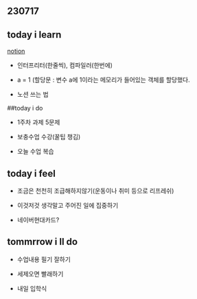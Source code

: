 ## 230717

## today i learn
[notion](https://glib-glitter-8ce.notion.site/SSAFY-Day-9-Python-1-2c3dba4d3f9b4e65ad3fafe2bcc6e417?pvs=4)

- 인터프리터(한줄씩), 컴파일러(한번에)
  
- a = 1 (할당문 : 변수 a에 1이라는 메모리가 들어있는 객체를 할당했다.
  
- 노션 쓰는 법


##today i do

- 1주차 과제 5문제
  
- 보충수업 수강(꿀팁 챙김)

- 오늘 수업 복습


## today i feel

- 조금은 천천히 조급해하지않기(운동이나 취미 등으로 리프레쉬)

- 이것저것 생각말고 주어진 일에 집중하기

- 네이버현대카드?


## tommrrow i ll do

- 수업내용 필기 잘하기

- 세제오면 빨래하기

- 내일 입학식
